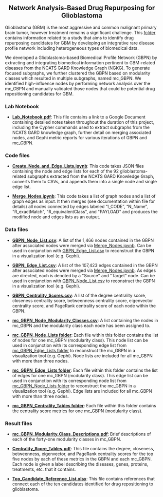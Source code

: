 <h2 align="center">Network Analysis-Based Drug Repurposing for Glioblastoma</h2>

Glioblastoma (GBM) is the most aggressive and common malignant primary brain tumor, however treatment remains a significant challenge. This [folder](https://github.com/ncats/drug_rep/tree/main/Glioblastoma_Subgraph) contains information related to a study that aims to identify drug repurposing candidates for GBM by developing an integrative rare disease profile network including heterogeneous types of biomedical data. 

We developed a Glioblastoma-based Biomedical Profile Network (GBPN) by extracting and integrating biomedical information pertinent to GBM-related diseases from the NCATS GARD Knowledge Graph (NGKG). To generate focused subgraphs, we further clustered the GBPN based on modularity classes which resulted in multiple subgraphs, named mc_GBPN. We identified high-influence nodes by performing network analysis over the mc_GBPN and manually validated those nodes that could be potential drug repositioning candidates for GBM.


### Lab Notebook 

- **[Lab_Notebook.pdf](https://github.com/ncats/drug_rep/blob/main/Glioblastoma_Subgraph/Lab_Notebook.pdf)**: This file contains a link to a Google Document containing detailed notes taken throughout the duration of this project, including the Cypher commands used to extract subgraphs from the NCATS GARD knowledge graph, further detail on merging associated nodes, and Gephi metric reports for various iterations of GBPN and mc_GBPN. 



### Code files

- **[Create_Node_and_Edge_Lists.ipynb](https://github.com/ncats/drug_rep/blob/main/Glioblastoma_Subgraph/Create_Node_and_Edge_Lists.ipynb)**: This code takes JSON files containing the node and edge lists for each of the 92 glioblastoma-related subgraphs extracted from the NCATS GARD Knowledge Graph, converts them to CSVs, and appends them into a single node and single edge list.  

- **[Merge_Nodes.ipynb](https://github.com/ncats/drug_rep/blob/main/Glioblastoma_Subgraph/Merge_Nodes.ipynb)**: This code takes a list of graph nodes and a list of graph edges as input. It then merges (see documentation within file for details) all nodes connected by edges labeled “I_CODE”, “N_Name”, "R_exactMatch", "R_equivalentClass", and "PAYLOAD" and produces the modified node and edges lists as an output. 



### Data files 

- **[GBPN_Node_List.csv](https://github.com/ncats/drug_rep/blob/main/Glioblastoma_Subgraph/GBPN_Node_List.csv)**: A list of the 1,466 nodes contained in the GBPN after associated nodes were merged via [Merge_Nodes.ipynb](https://github.com/ncats/drug_rep/blob/main/Glioblastoma_Subgraph/Merge_Nodes.ipynb). Can be used in conjunction with [GBPN_Edge_List.csv](https://github.com/ncats/drug_rep/blob/main/Glioblastoma_Subgraph/GBPN_Edge_List.csv) to reconstruct the GBPN in a visualization tool (e.g. Gephi).

- **[GBPN_Edge_List.csv](https://github.com/ncats/drug_rep/blob/main/Glioblastoma_Subgraph/GBPN_Edge_List.csv)**: A list of the 107,423 edges contained in the GBPN after associated nodes were merged via [Merge_Nodes.ipynb](https://github.com/ncats/drug_rep/blob/main/Glioblastoma_Subgraph/Merge_Nodes.ipynb). As edges are directed, each is denoted by a "Source" and "Target" node. Can be used in conjunction with [GBPN_Node_List.csv](https://github.com/ncats/drug_rep/blob/main/Glioblastoma_Subgraph/GBPN_Node_List.csv) to reconstruct the GBPN in a visualization tool (e.g. Gephi).

- **[GBPN_Centrality_Scores.csv](https://github.com/ncats/drug_rep/blob/main/Glioblastoma_Subgraph/GBPN_centrality_scores.csv)**: A list of the degree centrality score, closeness centrality score, betweenness centrality score, eigenvector centrality score, and PageRank centrality score of each node within the GBPN. 

- **[mc_GBPN_Node_Modularity_Classes.csv](https://github.com/ncats/drug_rep/blob/main/Glioblastoma_Subgraph/mc_GBPN_Node_Modularity_Classes.csv)**: A list containing the nodes in mc_GBPN and the modularity class each node has been assigned to.  

- **[mc_GBPN_Node_Lists folder](https://github.com/ncats/drug_rep/tree/main/Glioblastoma_Subgraph/mc_GBPN_Node_Lists)**: Each file within this folder contains the list of nodes for one mc_GBPN (modularity class). This node list can be used in conjunction with its corresponding edge list from [mc_GBPN_Edge_Lists folder](https://github.com/ncats/drug_rep/tree/main/Glioblastoma_Subgraph/mc_GBPN_Edge_Lists) to reconstruct the mc_GBPN in a visualization tool (e.g. Gephi). Node lists are included for all mc_GBPN with more than three nodes.

- **[mc_GBPN_Edge_Lists folder](https://github.com/ncats/drug_rep/tree/main/Glioblastoma_Subgraph/mc_GBPN_Edge_Lists)**: Each file within this folder contains the list of edges for one mc_GBPN (modularity class). This edge list can be used in conjunction with its corresponding node list from [mc_GBPN_Node_Lists folder](https://github.com/ncats/drug_rep/tree/main/Glioblastoma_Subgraph/mc_GBPN_Node_Lists) to reconstruct the mc_GBPN in a visualization tool (e.g. Gephi). Edge lists are included for all mc_GBPN with more than three nodes.

- **[mc_GBPN_Centrality_Tables folder](https://github.com/ncats/drug_rep/tree/main/Glioblastoma_Subgraph/mc_GBPN_Centrality_Tables)**: Each file within this folder contains the centrality score metrics for one mc_GBPN (modularity class).



### Result files

- **[mc_GBPN_Modularity_Class_Descriptions.pdf](https://github.com/ncats/drug_rep/blob/main/Glioblastoma_Subgraph/mc_GBPN_Modularity_Class_Descriptions.pdf)**: Brief descriptions of each of the forty-one modularity classes in mc_GBPN.

- **[Centrality_Score_Tables.pdf](https://github.com/ncats/drug_rep/blob/main/Glioblastoma_Subgraph/Centrality_Score_Tables.pdf)**: This file contains the degree, closeness, betweenness, eigenvector, and PageRank centrality scores for the top five nodes by each of these metrics in the GBPN and each mc_GBPN. Each node is given a label describing the diseases, genes, proteins, treatments, etc. that it contains. 

- **[Top_Candidate_Reference_List.xlsx](https://github.com/ncats/drug_rep/blob/main/Glioblastoma_Subgraph/Top_Candidate_Reference_List.xlsx)**: This file contains references that connect each of the ten candidates identified for drug repositioning to glioblastoma. 
